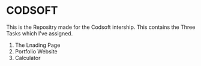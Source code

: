 # CODSOFT
This is the Repositry made for the Codsoft intership. This contains the Three Tasks which I've assigned. 

1) The Lnading Page
2) Portfolio Website
3) Calculator
